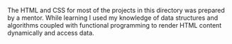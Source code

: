The HTML and CSS for most of the projects in this directory was prepared by a mentor. While learning I used my knowledge of data structures and algorithms coupled with functional programming to render HTML content dynamically and access data. 

